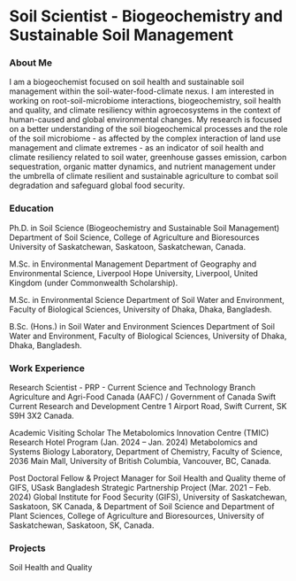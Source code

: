 # Soil Scientist - Biogeochemistry and Sustainable Soil Management

### About Me
I am a biogeochemist focused on soil health and sustainable soil management within the soil-water-food-climate nexus. I am interested in working on root-soil-microbiome interactions, biogeochemistry, soil health and quality, and climate resiliency within agroecosystems in the context of human-caused and global environmental changes. My research is focused on a better understanding of the soil biogeochemical processes and the role of the soil microbiome - as affected by the complex interaction of land use management and climate extremes - as an indicator of soil health and climate resiliency related to soil water, greenhouse gasses emission, carbon sequestration, organic matter dynamics, and nutrient management under the umbrella of climate resilient and sustainable agriculture to combat soil degradation and safeguard global food security.

### Education
Ph.D. in Soil Science (Biogeochemistry and Sustainable Soil Management)
Department of Soil Science, College of Agriculture and Bioresources
University of Saskatchewan, Saskatoon, Saskatchewan, Canada.

M.Sc. in Environmental Management
Department of Geography and Environmental Science, Liverpool Hope University, Liverpool, United Kingdom (under Commonwealth Scholarship). 

M.Sc. in Environmental Science
Department of Soil Water and Environment, Faculty of Biological Sciences, University of Dhaka, Dhaka, Bangladesh.

B.Sc. (Hons.) in Soil Water and Environment Sciences
Department of Soil Water and Environment, Faculty of Biological Sciences, University of Dhaka, Dhaka, Bangladesh.

### Work Experience
Research Scientist - PRP - Current
Science and Technology Branch
Agriculture and Agri-Food Canada (AAFC) / Government of Canada 
Swift Current Research and Development Centre
1 Airport Road, Swift Current, SK S9H 3X2 Canada.

Academic Visiting Scholar
The Metabolomics Innovation Centre (TMIC) Research Hotel Program (Jan. 2024 – Jan. 2024) 
Metabolomics and Systems Biology Laboratory, Department of Chemistry, Faculty of Science, 2036 Main Mall, University of British Columbia, Vancouver, BC, Canada.

Post Doctoral Fellow & Project Manager for Soil Health and Quality theme of GIFS, USask  Bangladesh Strategic Partnership Project (Mar. 2021 – Feb. 2024)
Global Institute for Food Security (GIFS), University of Saskatchewan, Saskatoon, SK Canada, &
Department of Soil Science and Department of Plant Sciences, College of Agriculture and Bioresources, University of Saskatchewan, Saskatoon, SK, Canada. 

### Projects
Soil Health and Quality
